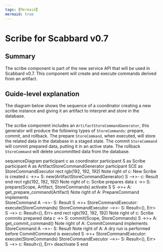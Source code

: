 ```yaml
---
tags: [Mermaid]
mermaid: true
---
```


# Scribe for Scabbard v0.7

<!--
  Copyright 2018-2022 Cargill Incorporated
  Licensed under Creative Commons Attribution 4.0 International License
  https://creativecommons.org/licenses/by/4.0/
-->

## Summary

The scribe component is part of the new service API that will be used in
Scabbard v0.7. This component will create and execute commands derived from an
artifact.

## Guide-level explanation

The diagram below shows the sequence of a coordinator creating a new scribe
instance and giving it an artifact to interpret and store in the database. 

The scribe component includes an `ArtifactStoreCommandGenerator`, this generator
will produce the following types of `StoreCommands`: prepare, commit, and
rollback. The prepare `StoreCommand`, when executed, will store the related data
in the database in a staged state. The commit `StoreCommand` will commit
prepared data, putting it in an active state. The rollback `StoreCommand` will
delete uncommitted data from the database.

 <div class="mermaid">
sequenceDiagram
    participant c as coordinator
    participant S as Scribe
    participant A as ArtifactStoreCommandGenerator
    participant SCE as StoreCommandExecutor
    rect rgb(192, 192, 192)
    Note right of c: New Scribe is created
    c ->>+ S: new(ArtifactStoreCommandGenerator)
    S -->>- c: Result<Scribe, Err>
    end
    rect rgb(192, 192, 192)
    Note right of c: Scribe prepares data
    c ->> S: prepare(Scope, Artifact, StoreCommands)
    activate S
    S ->>+ A: get_prepare_command(Artifact)
    Note right of A: PrepareCommand implements<br/>StoreCommand
    A -->>- S: Result<PrepareCommand, Err>
    S ->>+ StoreCommandExecutor: execute(StoreCommands)
    StoreCommandExecutor -->>- S: Result<(), Err>
    S -->> c: Result<(), Err>
    end
    rect rgb(192, 192, 192)
    Note right of c: Scribe commits prepared data
    c ->> S: commit(Scope, StoreCommands)
    S ->>+ A: get_commit_command()
    Note right of A: CommitCommand implements<br/>StoreCommand
    A -->>- S: Result<CommitCommand, Err>
    Note right of A: A dry run is performed<br/>before CommitCommand is executed
    S ->>+ StoreCommandExecutor: execute(StoreCommands)
    StoreCommandExecutor -->>- S: Result<(), Err>
    S -->> c: Result<(), Err>
    deactivate S
    end
</div>

